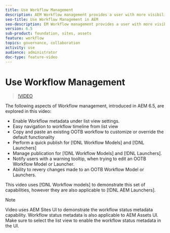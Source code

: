 ```yaml
---
title: Use Workflow Management
description: AEM Workflow management provides a user with more visibility over content under workflow, and allows for easier management of Workflow model definitions. 
seo-title: Use Workflow Management in AEM
seo-description: EM Workflow management provides a user with more visibility over content under workflow, and allows for easier management of Workflow model definitions.
version: 6.5
sub-product: foundation, sites, assets
feature: workflow
topics: governance, collaboration
activity: use
audience: administrator
doc-type: feature-video
---
```

 
# Use Workflow Management
 
 >[!VIDEO](https://video.tv.adobe.com/v/27848/?quality=12)

The following aspects of Workflow management, introduced in AEM 6.5, are explored in this video:

+ Enable Workflow metadata under list view settings.
+ Easy navigation to workflow timeline from list view
+ Copy and paste an existing OOTB workflow to customize or override the default functionality
+ Perform a quick publish for [!DNL Workflow Models] and [!DNL Launchers]
+ Manage publication for [!DNL Workflow Models] and [!DNL Launchers].
+ Notify users with a warning tooltip,  when trying to edit an OOTB Workflow Model or Launcher.
+ Ability to revery changes made to an OOTB Workflow Model or Launchers.

This video uses [!DNL Workflow models] to demonstrate this set of capabilities, however they are also applicable to [!DNL AEM Launchers].


 >[!NOTE]
 >
 > Video uses AEM Sites UI to demonstrate the workflow status metadata capability. Workflow status metadata is also applicable to AEM Assets UI. Make sure to select the list view to enable the workflow status metadata in the UI.
